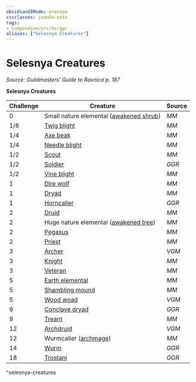 ```yaml
---
obsidianUIMode: preview
cssclasses: json5e-note
tags:
- compendium/src/5e/ggr
aliases: ["Selesnya Creatures"]
---
```

# Selesnya Creatures
*Source: Guildmasters' Guide to Ravnica p. 187* 

**Selesnya Creatures**

| Challenge | Creature | Source |
|-----------|----------|--------|
| 0 | Small nature elemental ([awakened shrub](Mechanics/bestiary/plant/awakened-shrub.md)) | *MM* |
| 1/8 | [Twig blight](Mechanics/bestiary/plant/twig-blight.md) | *MM* |
| 1/4 | [Axe beak](Mechanics/bestiary/beast/axe-beak.md) | *MM* |
| 1/4 | [Needle blight](Mechanics/bestiary/plant/needle-blight.md) | *MM* |
| 1/2 | [Scout](Mechanics/bestiary/humanoid/scout.md) | *MM* |
| 1/2 | [Soldier](Mechanics/bestiary/humanoid/soldier-ggr.md) | *GGR* |
| 1/2 | [Vine blight](Mechanics/bestiary/plant/vine-blight.md) | *MM* |
| 1 | [Dire wolf](Mechanics/bestiary/beast/dire-wolf.md) | *MM* |
| 1 | [Dryad](Mechanics/bestiary/fey/dryad.md) | *MM* |
| 1 | [Horncaller](Mechanics/bestiary/humanoid/horncaller-ggr.md) | *GGR* |
| 2 | [Druid](Mechanics/bestiary/humanoid/druid.md) | *MM* |
| 2 | Huge nature elemental ([awakened tree](Mechanics/bestiary/plant/awakened-tree.md)) | *MM* |
| 2 | [Pegasus](Mechanics/bestiary/celestial/pegasus.md) | *MM* |
| 2 | [Priest](Mechanics/bestiary/humanoid/priest.md) | *MM* |
| 3 | [Archer](Mechanics/bestiary/humanoid/archer-mpmm.md) | *VGM* |
| 3 | [Knight](Mechanics/bestiary/humanoid/knight.md) | *MM* |
| 3 | [Veteran](Mechanics/bestiary/humanoid/veteran.md) | *MM* |
| 5 | [Earth elemental](Mechanics/bestiary/elemental/earth-elemental.md) | *MM* |
| 5 | [Shambling mound](Mechanics/bestiary/plant/shambling-mound.md) | *MM* |
| 5 | [Wood woad](Mechanics/bestiary/plant/wood-woad-mpmm.md) | *VGM* |
| 9 | [Conclave dryad](Mechanics/bestiary/fey/conclave-dryad-ggr.md) | *GGR* |
| 9 | [Treant](Mechanics/bestiary/plant/treant.md) | *MM* |
| 12 | [Archdruid](Mechanics/bestiary/humanoid/archdruid-mpmm.md) | *VGM* |
| 12 | Wurmcaller ([archmage](Mechanics/bestiary/humanoid/archmage.md)) | *MM* |
| 14 | [Wurm](Mechanics/bestiary/monstrosity/wurm-ggr.md) | *GGR* |
| 18 | [Trostani](Mechanics/bestiary/npc/trostani-ggr.md) | *GGR* |
^selesnya-creatures